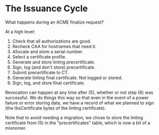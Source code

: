 # The Issuance Cycle

What happens during an ACME finalize request?

At a high level:

1. Check that all authorizations are good.
2. Recheck CAA for hostnames that need it.
3. Allocate and store a serial number.
4. Select a certificate profile.
5. Generate and store linting precertificate.
6. Sign, log (and don't store) precertificate.
7. Submit precertificate to CT.
8. Generate linting final certificate. Not logged or stored.
9. Sign, log, and store final certificate.

Revocation can happen at any time after (5), whether or not step (6) was successful. We do things this way so that even in the event of a power failure or error storing data, we have a record of what we planned to sign (the tbsCertificate bytes of the linting certificate).

Note that to avoid needing a migration, we chose to store the linting certificate from (5) in the "precertificates" table, which is now a bit of a misnomer.
